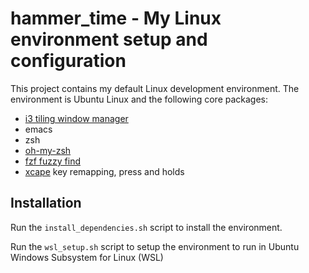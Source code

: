 hammer_time - My Linux environment setup and configuration
======================================================

This project contains my default Linux development environment. The environment is Ubuntu Linux and the following core packages:
* [i3 tiling window manager](https://i3wm.org/)
* emacs
* zsh
* [oh-my-zsh](https://ohmyz.sh/)
* [fzf fuzzy find](https://github.com/junegunn/fzf)
* [xcape](https://github.com/alols/xcape) key remapping, press and holds

Installation
------------

Run the `install_dependencies.sh` script to install the environment.

Run the `wsl_setup.sh` script to setup the environment to run in Ubuntu Windows Subsystem for Linux (WSL)
